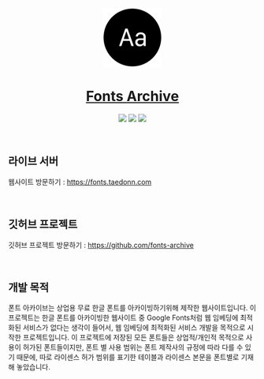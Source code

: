 <p align="center">
  <a href="https://fonts.taedonn.com">
      <img src="./public/logo.png" height="120">
      <h1 align="center">Fonts Archive</h1>
  </a>
  <p align="center">
    <img src="https://img.shields.io/badge/Made%20with-Next.js%20%4013.4.1-%23202124"/>
    <img src="https://img.shields.io/badge/Built%20on-Node%20%4016.13.2-%2337873A"/>
    <img src="https://img.shields.io/badge/Protected%20under-GPL%20v3.0-blue"/>
  </p>
</p>

&nbsp;

## 라이브 서버

웹사이트 방문하기 : https://fonts.taedonn.com

&nbsp;

## 깃허브 프로젝트

깃허브 프로젝트 방문하기 : https://github.com/fonts-archive

&nbsp;

## 개발 목적

폰트 아카이브는 상업용 무료 한글 폰트를 아카이빙하기위해 제작한 웹사이트입니다. 이 프로젝트는 한글 폰트를 아카이빙한 웹사이트 중 Google Fonts처럼 웹 임베딩에 최적화된 서비스가 없다는 생각이 들어서, 웹 임베딩에 최적화된 서비스 개발을 목적으로 시작한 프로젝트입니다. 이 프로젝트에 저장된 모든 폰트들은 상업적/개인적 목적으로 사용이 허가된 폰트들이지만, 폰트 별 사용 범위는 폰트 제작사의 규정에 따라 다를 수 있기 때문에, 따로 라이센스 허가 범위를 표기한 테이블과 라이센스 본문을 폰트별로 기재해 놓았습니다.

&nbsp;
